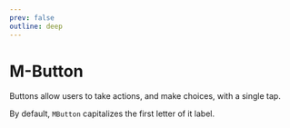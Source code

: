 ```yaml
---
prev: false
outline: deep
---
```


<script setup>
   import { MButton } from "matarito-vue";
</script>

# M-Button

Buttons allow users to take actions, and make choices, with a single tap.

By default, `MButton` capitalizes the first letter of it label.

<!--@include: ./snippets/import.md-->
<!--@include: ./snippets/usage.md-->
<!--@include: ./snippets/demo/basic.md-->
<!--@include: ./snippets/demo/icons.md-->
<!--@include: ./snippets/demo/disabled.md-->
<!--@include: ./snippets/demo/variants.md-->
<!--@include: ./snippets/demo/severity.md-->
<!--@include: ./snippets/demo/loading.md-->
<!--@include: ./snippets/demo/raised.md-->
<!--@include: ./snippets/demo/icons-only.md-->
<!--@include: ./snippets/demo/button-set.md-->
<!--@include: ./snippets/demo/sizes.md-->
<!--@include: ./snippets/events.md-->
<!--@include: ./snippets/accessibility.md-->
